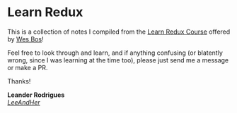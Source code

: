 # Learn Redux

This is a collection of notes I compiled from the [Learn Redux Course](https://learnredux.com) offered by [Wes Bos](wesbos.com/courses)!

Feel free to look through and learn, and if anything confusing (or blatently wrong, since I was learning at the time too), please just send me a message or make a PR.

Thanks!

**Leander Rodrigues**<br/>
_[LeeAndHer](github.com/leeandher)_
